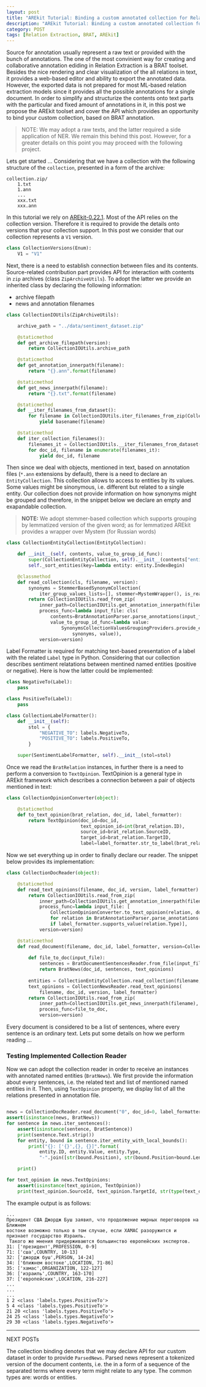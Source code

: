 ```yaml
---
layout: post
title: "AREkit Tutorial: Binding a custom annotated collection for Relation Extraction"
description: "AREkit Tutorial: Binding a custom annotated collection for Relation Extraction"
category: POST
tags: [Relation Extraction, BRAT, AREkit]
---
```


Source for annotation usually represent a raw text or provided with the bunch of annotations. The one of the most convinient way for creating and collaborative annotation ediding in Relation Extraction is a BRAT toolset. Besides the nice rendering and clear visualization of the all relations in text, it provides a web-based editor and ability to export the annotated data. However, the exported data is not prepared for most ML-based relation extraction models since it provides all the possible annotations for a single document. In order to simplify and structurize the contents onto text parts with the particular and fixed amount of annotations in it, in this post we propose the AREkit toolset and cover the API which provides an opportunity to bind your custom collection, based on BRAT annotation.

<!--more-->

> NOTE: We may adopt a raw texts, and the latter required a side application of NER. We remain this behind this post. However, for a greater details on this point you may proceed with the following project.

Lets get started ... Considering that we have a collection with the following structure of the `collection`, 
presented in a form of the archive:

```
collection.zip/
    1.txt
    1.ann
    ...
    xxx.txt
    xxx.ann
```

In this tutorial we rely on [AREkit-0.22.1](https://github.com/nicolay-r/AREkit).
Most of the API relies on the collection version.
Therefore it is required to provide the details onto versions that your collection support.
In this post we consider that our collection represents a `V1` version.
```python
class CollectionVersions(Enum):
    V1 = "V1"
```

Next, there is a need to establish connection between files and its contents.
Source-related contribution part provides API for interaction with contents in `zip` archives (class `ZipArchiveUtils`). 
To adopt the latter we provide an inherited class by declaring the following information: 
* archive filepath
* news and annotation filenames
```python
class CollectionIOUtils(ZipArchiveUtils):

    archive_path = "../data/sentiment_dataset.zip"

    @staticmethod
    def get_archive_filepath(version):
        return CollectionIOUtils.archive_path

    @staticmethod
    def get_annotation_innerpath(filename):
        return "{}.ann".format(filename)

    @staticmethod
    def get_news_innerpath(filename):
        return "{}.txt".format(filename)

    @staticmethod
    def __iter_filenames_from_dataset():
        for filename in CollectionIOUtils.iter_filenames_from_zip(CollectionVersions.V1):
            yield basename(filename)

    @staticmethod
    def iter_collection_filenames():
        filenames_it = CollectionIOUtils.__iter_filenames_from_dataset()
        for doc_id, filename in enumerate(filenames_it):
            yield doc_id, filename
```

Then since we deal with objects, mentioned in text, based on annotation files 
(`*.ann` extensions by default), 
there is a need to declare an `EntityCollection`.
This collection allows to access to entities by its values.
Some values might be sinonymous, i.e. different but related to a single entity.
Our collection does not provide information on how synonyms might be grouped and therefore, in the snippet
below we declare an empty and exapandable collection.
> **NOTE:** We adopt stemmer-based collection which supports grouping by lemmatized version of the given word; 
as for lemmatized AREkit provides a wrapper over Mystem (for Russian words)

```python
class CollectionEntityCollection(EntityCollection):

    def __init__(self, contents, value_to_group_id_func):
        super(CollectionEntityCollection, self).__init__(contents["entities"], value_to_group_id_func)
        self._sort_entities(key=lambda entity: entity.IndexBegin)

    @classmethod
    def read_collection(cls, filename, version):
        synonyms = StemmerBasedSynonymCollection(
            iter_group_values_lists=[], stemmer=MystemWrapper(), is_read_only=False, debug=False)
        return CollectionIOUtils.read_from_zip(
            inner_path=CollectionIOUtils.get_annotation_innerpath(filename),
            process_func=lambda input_file: cls(
                contents=BratAnnotationParser.parse_annotations(input_file),
                value_to_group_id_func=lambda value:
                    SynonymsCollectionValuesGroupingProviders.provide_existed_or_register_missed_value(
                        synonyms, value)),
            version=version)
```

Label Formatter is required for matching text-based presentation of a label with the related `Label` type in Python.
Considering that our collection describes sentiment relatations between mentined named entities (positive or negative).
Here is how the latter could be implemented:
```python
class NegativeTo(Label):
    pass

class PositiveTo(Label):
    pass

class CollectionLabelFormatter():
    def __init__(self):
        stol = {
            "NEGATIVE_TO": labels.NegativeTo,
            "POSITIVE_TO": labels.PositiveTo,
        }

    super(SentimentLabelFormatter, self).__init__(stol=stol)
```


Once we read the `BratRelation` instances, in further there is a need to perform a conversion to `TextOpinion`.
TextOpinion is a general type in AREkit framework which describes a connection between a pair of objects mentioned in text:
```python
class CollectionOpinionConverter(object):

    @staticmethod
    def to_text_opinion(brat_relation, doc_id, label_formatter):
        return TextOpinion(doc_id=doc_id,
                           text_opinion_id=int(brat_relation.ID),
                           source_id=brat_relation.SourceID,
                           target_id=brat_relation.TargetID,
                           label=label_formatter.str_to_label(brat_relation.Type))
```

Now we set everything up in order to finally declare our reader.
The snippet below provides its implementation:

```python
class CollectionDocReader(object):

    @staticmethod
    def read_text_opinions(filename, doc_id, version, label_formatter):
        return CollectionIOUtils.read_from_zip(
            inner_path=CollectionIOUtils.get_annotation_innerpath(filename),
            process_func=lambda input_file: [
                CollectionOpinionConverter.to_text_opinion(relation, doc_id, label_formatter)
                for relation in BratAnnotationParser.parse_annotations(input_file)["relations"]
                if label_formatter.supports_value(relation.Type)],
            version=version)

    @staticmethod
    def read_document(filename, doc_id, label_formatter, version=CollectionVersions.V1):
        
        def file_to_doc(input_file):
            sentences = BratDocumentSentencesReader.from_file(input_file, entities)
            return BratNews(doc_id, sentences, text_opinions)
            
        entities = CollectionEntityCollection.read_collection(filename, version)
        text_opinions = CollectionNewsReader.read_text_opinions(
            filename, doc_id, version, label_formatter)
        return CollectionIOUtils.read_from_zip(
            inner_path=CollectionIOUtils.get_news_innerpath(filename),
            process_func=file_to_doc,
            version=version)
```

Every document is considered to be a list of sentences, where every sentence is an ordinary text. Lets put some details on how we perform reading ...

### Testing Implemented Collection Reader

Now we can adopt the collection reader in order to receive an instances with annotated named entities (`BratNews`).
We first provide the information about every sentences, i.e. the related text and list of mentioned named entities in it.
Then, using `TextOpinion` property, we display list of all the relations presented in annotation file.

```python

news = CollectionDocReader.read_document("0", doc_id=0, label_formatter=CollectionLabelFormatter())
assert(isinstance(news, BratNews))
for sentence in news.iter_sentences():
    assert(isinstance(sentence, BratSentence))
    print(sentence.Text.strip())
    for entity, bound in sentence.iter_entity_with_local_bounds():
        print("{}: ['{}',{}, {}]".format(
            entity.ID, entity.Value, entity.Type, 
            "-".join([str(bound.Position), str(bound.Position+bound.Length)])))

    print()

for text_opinion in news.TextOpinions:
    assert(isinstance(text_opinion, TextOpinion))
    print(text_opinion.SourceId, text_opinion.TargetId, str(type(text_opinion.Sentiment)))
```

The example output is as follows:
```
...
Президент США Джордж Буш заявил, что продолжение мирных переговоров на Ближнем 
востоке возможно только в том случае, если ХАМАС разоружится и признает государство Израиль.
 Такого же мнения придерживаются большинство европейских экспертов.
31: ['президент',PROFESSION, 0-9]
71: ['сша',COUNTRY, 10-13]
32: ['джордж буш',PERSON, 14-24]
34: ['ближнем востоке',LOCATION, 71-86]
35: ['хамас',ORGANIZATION, 122-127]
36: ['израиль',COUNTRY, 163-170]
37: ['европейских',LOCATION, 216-227]
...
...
...
1 2 <class 'labels.types.PositiveTo'>
5 4 <class 'labels.types.PositiveTo'>
21 20 <class 'labels.types.PositiveTo'>
24 25 <class 'labels.types.NegativeTo'>
29 30 <class 'labels.types.NegativeTo'>
```

-------------------------------------
NEXT POSTs

The collection binding denotes that we may declare API for our custom dataset in order to provide `ParsedNews`.
Parsed news represent a tokenized version of the document contents, i.e. the in a form of a sequence of the separated terms where every term might relate to any type. The common types are: words or entities.
